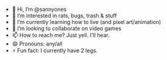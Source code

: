 - 👋 Hi, I’m @sannyones
- 👀 I’m interested in rats, bugs, trash & stuff
- 🌱 I’m currently learning how to live (and pixel art/animation)
- 💞️ I’m looking to collaborate on video games
- 📫 How to reach me? Just yell. I'll hear.
- 😄 Pronouns: any/all
- ⚡ Fun fact: I currently have 2 legs.

<!---
sannyones/sannyones is a ✨ special ✨ repository because its `README.md` (this file) appears on your GitHub profile.
You can click the Preview link to take a look at your changes.
--->

